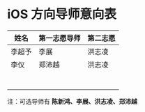 # iOS 方向导师意向表

| 姓名   | 第一志愿导师 | 第二志愿 |
| ---- | ------ | ---- |
|李超予 |李展     |洪志凌 |
|李仪   | 郑沛越  |洪志凌 |
|      |        |      |
|      |        |      |
|      |        |      |
|      |        |      |
|      |        |      |
|      |        |      |
|      |        |      |

注：可选导师有 **陈新鸿、李展、洪志凌、郑沛越**
